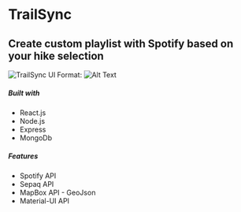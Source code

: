 # TrailSync

## Create custom playlist with Spotify based on your hike selection

![TrailSync UI](../client/src/assets/TrailSync-UI.jpg)
Format: ![Alt Text](url)

##### Built with

<ul>
<li>React.js</li>
<li>Node.js</a></li>
<li>Express</li>
<li>MongoDb</li>
</ul>

##### Features

<ul>
  <li>Spotify API</li>
  <li>Sepaq API</li>
  <li>MapBox API - GeoJson</li>
  <li>Material-UI API</li>
</ul>
